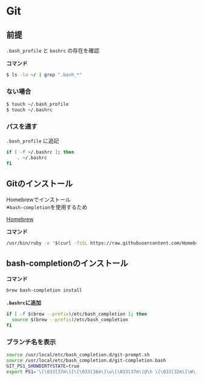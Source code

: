 # Git

## 前提

`.bash_profile` と `bashrc` の存在を確認

**コマンド**

```bash
$ ls -la ~/ | grep ".bash_*"
```

### ない場合

```bash
$ touch ~/.bash_profile
$ touch ~/.bashrc
```

### パスを通す

`.bash_profile` に追記

```bash
if [ -f ~/.bashrc ]; then
    . ~/.bashrc
fi
```

## Gitのインストール
Homebrewでインストール  
※`bash-completion`を使用するため

[Homebrew](https://brew.sh/index_ja.html)

**コマンド**

```bash
/usr/bin/ruby -e "$(curl -fsSL https://raw.githubusercontent.com/Homebrew/install/master/install)"
```

## bash-completionのインストール

**コマンド**

```bash
brew bash-completion install
```

**`.bashrc`に追加**

```bash
if [ -f $(brew --prefix)/etc/bash_completion ]; then
  source $(brew --prefix)/etc/bash_completion
fi
```

### ブランチ名を表示

```bash
source /usr/local/etc/bash_completion.d/git-prompt.sh
source /usr/local/etc/bash_completion.d/git-completion.bash
GIT_PS1_SHOWDIRTYSTATE=true
export PS1='\[\033[37m\][\[\033[36m\]\u\[\033[37m\]@\h \[\033[32m\]\W\[\033[37m\]]\[\033[31m\]$(__git_ps1)\[\033[00m\]\$ '
```

